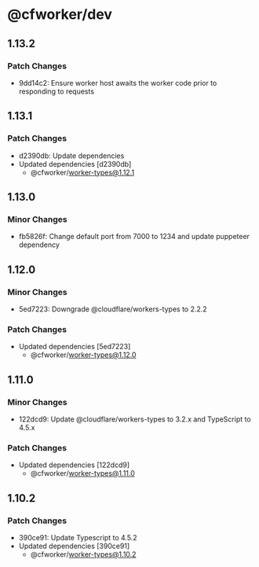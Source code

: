 # @cfworker/dev

## 1.13.2

### Patch Changes

- 9dd14c2: Ensure worker host awaits the worker code prior to responding to requests

## 1.13.1

### Patch Changes

- d2390db: Update dependencies
- Updated dependencies [d2390db]
  - @cfworker/worker-types@1.12.1

## 1.13.0

### Minor Changes

- fb5826f: Change default port from 7000 to 1234 and update puppeteer dependency

## 1.12.0

### Minor Changes

- 5ed7223: Downgrade @cloudflare/workers-types to 2.2.2

### Patch Changes

- Updated dependencies [5ed7223]
  - @cfworker/worker-types@1.12.0

## 1.11.0

### Minor Changes

- 122dcd9: Update @cloudflare/workers-types to 3.2.x and TypeScript to 4.5.x

### Patch Changes

- Updated dependencies [122dcd9]
  - @cfworker/worker-types@1.11.0

## 1.10.2

### Patch Changes

- 390ce91: Update Typescript to 4.5.2
- Updated dependencies [390ce91]
  - @cfworker/worker-types@1.10.2
